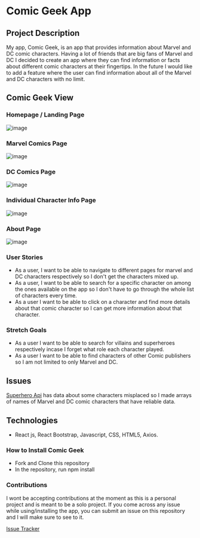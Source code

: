 # Comic Geek App

## Project Description
My app, Comic Geek, is an app that provides information about Marvel and DC comic characters. Having a lot of friends that are big fans of Marvel and DC I decided to create an app where they can find information or facts about different comic characters at their fingertips. In the future I would like to add a feature where the user can find information about all of the Marvel and DC characters with no limit.

## Comic Geek View
### Homepage / Landing Page
![image](url)

### Marvel Comics Page
![image](url)

### DC Comics Page
![image](url)

### Individual Character Info Page
![image](url)

### About Page
![image](url)

### User Stories
- As a user, I want to be able to navigate to different pages for marvel and DC characters respectively so I don't get the characters mixed up.
- As a user, I want to be able to search for a specific character on among the ones available on the app so I don't have to go through the whole list of characters every time.
- As a user I want to be able to click on a character and find more details about that comic character so I can get more information about that character.

### Stretch Goals
- As a user I want to be able to search for villains and superheroes respectively incase I forget what role each character played.
- As a user I want to be able to find characters of other Comic publishers so I am not limited to only Marvel and DC.

## Issues
[Superhero Api](https://superheroapi.com/) has data about some characters misplaced so I made arrays of names of Marvel and DC comic characters that have reliable data. 

## Technologies
- React js, React Bootstrap, Javascript, CSS, HTML5, Axios.

### How to Install Comic Geek 
- Fork and Clone this repository
- In the repository, run npm install 

### Contributions
I wont be accepting contributions at the moment as this is a personal project and is meant to be a solo project. If you come across any issue while using/installing the app, you can submit an issue on this repository and I will make sure to see to it.

[Issue Tracker](https://github.com/alishalawani/comic-geek/issues)